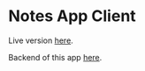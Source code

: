 # Notes App Client

Live version [here](https://awesome-knuth-b67fb9.netlify.app).

Backend of this app [here](https://github.com/retaLazyCodes/notes-api).


